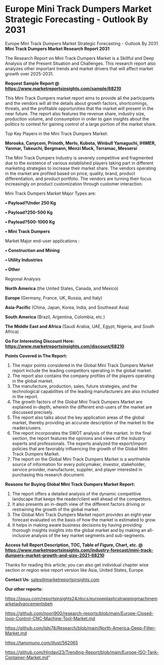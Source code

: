 # Europe Mini Track Dumpers Market Strategic Forecasting - Outlook By 2031
Europe Mini Track Dumpers Market Strategic Forecasting - Outlook By 2031
<strong>Mini Track Dumpers Market Research Report 2031</strong>

The Research Report on Mini Track Dumpers Market is a Skillful and Deep Analysis of the Present Situation and Challenges. This research report also analyzes other important trends and market drivers that will affect market growth over 2025-2031.

<strong>Request Sample Report @ <a href=https://www.marketreportsinsights.com/sample/68210>https://www.marketreportsinsights.com/sample/68210</a></strong>

This Mini Track Dumpers market report aims to provide all the participants and the vendors will all the details about growth factors, shortcomings, threats, and the profitable opportunities that the market will present in the near future. The report also features the revenue share, industry size, production volume, and consumption in order to gain insights about the politics to contest for gaining control of a large portion of the market share.

Top Key Players in the Mini Track Dumpers Market:

<strong>Morooka, Canycom, Prinoth, Merlo, Kubota, Winbull Yamaguchi, IHIMER, Yanmar, Takeuchi, Bergmann, Menzi Muck, Terramac, Messersi</strong>

The Mini Track Dumpers Industry is severely competitive and fragmented due to the existence of various established players taking part in different marketing strategies to increase their market share. The vendors operating in the market are profiled based on price, quality, brand, product differentiation, and product portfolio. The vendors are turning their focus increasingly on product customization through customer interaction.

Mini Track Dumpers Market Major Types are:

<strong>• Payload?Under 250 Kg

• Payload?250-500 Kg

• Payload?500-1000 Kg

• Mini Track Dumpers</strong>

Market Major end-user applications :

<strong>• Construction and Mining

• Utility Industries

• Other</strong>

Regional Analysis

</u><strong><b>North America</b></strong> (the United States, Canada, and Mexico)

<strong><b>Europe </b></strong>(Germany, France, UK, Russia, and Italy)

<strong><b>Asia-Pacific</b></strong> (China, Japan, Korea, India, and Southeast Asia)

<strong><b>South America</b></strong> (Brazil, Argentina, Colombia, etc.)

<strong><b>The Middle East and Africa</b></strong> (Saudi Arabia, UAE, Egypt, Nigeria, and South Africa)

<strong>Go For Interesting Discount Here: <a href=https://www.marketreportsinsights.com/discount/68210>https://www.marketreportsinsights.com/discount/68210</a></strong>

<strong>Points Covered in The Report:</strong>
<ol>
  <li>The major points considered in the Global Mini Track Dumpers Market report include the leading competitors operating in the global market.</li>
  <li>The report also contains the company profiles of the players operating in the global market.</li>
  <li>The manufacture, production, sales, future strategies, and the technological capabilities of the leading manufacturers are also included in the report.</li>
  <li>The growth factors of the Global Mini Track Dumpers Market are explained in-depth, wherein the different end-users of the market are discussed precisely.</li>
  <li>The report also talks about the key application areas of the global market, thereby providing an accurate description of the market to the readers/users.</li>
  <li>The report incorporates the SWOT analysis of the market. In the final section, the report features the opinions and views of the industry experts and professionals. The experts analyzed the export/import policies that are favorably influencing the growth of the Global Mini Track Dumpers Market.</li>
  <li>The report on the Global Mini Track Dumpers Market is a worthwhile source of information for every policymaker, investor, stakeholder, service provider, manufacturer, supplier, and player interested in purchasing this research document.</li>
</ol>
<strong>Reasons for Buying Global Mini Track Dumpers Market Report:</strong>

<ol>
  <li>The report offers a detailed analysis of the dynamic competitive landscape that keeps the reader/client well ahead of the competitors.</li>
  <li>It also presents an in-depth view of the different factors driving or restraining the growth of the global market.</li>
  <li>The Global Mini Track Dumpers Market report provides an eight-year forecast evaluated on the basis of how the market is estimated to grow.</li>
  <li>It helps in making aware business decisions by having providing thorough insights insights into the global market and by making an all-inclusive analysis of the key market segments and sub-segments.</li>
</ol>
<strong>Access full Report Description, TOC, Table of Figure, Chart, etc. @ <a href=https://www.marketreportsinsights.com/industry-forecast/mini-track-dumpers-market-growth-and-size-2021-68210>https://www.marketreportsinsights.com/industry-forecast/mini-track-dumpers-market-growth-and-size-2021-68210</a></strong>


Thanks for reading this article; you can also get individual chapter wise section or region wise report version like Asia, United States, Europe.

<strong>Contact Us:</strong>
sales@marketreportsinsights.com

<strong>Our other reports:</strong>

<a href=https://issuu.com/reportsinsights24/docs/europeplasticstrappingmachinemarketadvancementsbeh>https://issuu.com/reportsinsights24/docs/europeplasticstrappingmachinemarketadvancementsbeh</a>

<a href=https://github.com/noori900/research-reports/blob/main/Europe-Closed-loop-Control-CNC-Machine-Tool-Market.md>https://github.com/noori900/research-reports/blob/main/Europe-Closed-loop-Control-CNC-Machine-Tool-Market.md</a>

<a href=https://github.com/Ishi78/Research/blob/main/North-America-Deep-Filter-Market.md>https://github.com/Ishi78/Research/blob/main/North-America-Deep-Filter-Market.md</a>

<a href=https://tanomuno.com/illust/562065>https://tanomuno.com/illust/562065</a>

<a href=https://github.com/Hindavi23/Trending-Report/blob/main/Europe-ISO-Tank-Container-Market.md>https://github.com/Hindavi23/Trending-Report/blob/main/Europe-ISO-Tank-Container-Market.md</a>"
